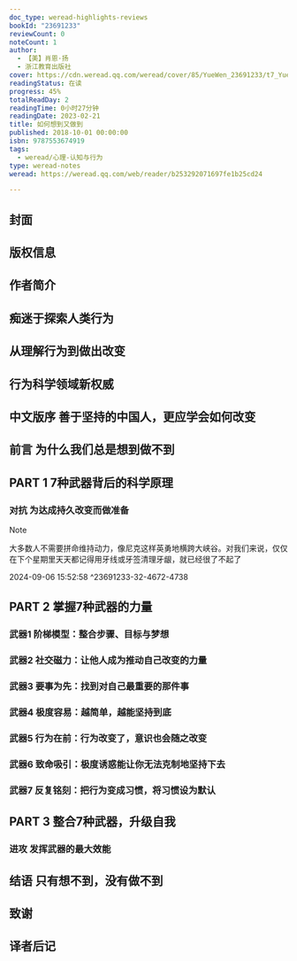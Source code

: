 ```yaml
---
doc_type: weread-highlights-reviews
bookId: "23691233"
reviewCount: 0
noteCount: 1
author:
  - 【美】肖恩·扬
  - 浙江教育出版社
cover: https://cdn.weread.qq.com/weread/cover/85/YueWen_23691233/t7_YueWen_23691233.jpg
readingStatus: 在读
progress: 45%
totalReadDay: 2
readingTime: 0小时27分钟
readingDate: 2023-02-21
title: 如何想到又做到
published: 2018-10-01 00:00:00
isbn: 9787553674919
tags:
  - weread/心理-认知与行为
type: weread-notes
weread: https://weread.qq.com/web/reader/b253292071697fe1b25cd24

---
```



## 封面

## 版权信息

## 作者简介

## 痴迷于探索人类行为

## 从理解行为到做出改变

## 行为科学领域新权威

## 中文版序 善于坚持的中国人，更应学会如何改变

## 前言 为什么我们总是想到做不到

## PART 1 7种武器背后的科学原理

### 对抗 为达成持久改变而做准备

> [!NOTE] 
> 大多数人不需要拼命维持动力，像尼克这样英勇地横跨大峡谷。对我们来说，仅仅在下个星期里天天都记得用牙线或牙签清理牙龈，就已经很了不起了
> 
> 2024-09-06 15:52:58 ^23691233-32-4672-4738

## PART 2 掌握7种武器的力量

### 武器1 阶梯模型：整合步骤、目标与梦想

### 武器2 社交磁力：让他人成为推动自己改变的力量

### 武器3 要事为先：找到对自己最重要的那件事

### 武器4 极度容易：越简单，越能坚持到底

### 武器5 行为在前：行为改变了，意识也会随之改变

### 武器6 致命吸引：极度诱惑能让你无法克制地坚持下去

### 武器7 反复铭刻：把行为变成习惯，将习惯设为默认

## PART 3 整合7种武器，升级自我

### 进攻 发挥武器的最大效能

## 结语 只有想不到，没有做不到

## 致谢

## 译者后记

